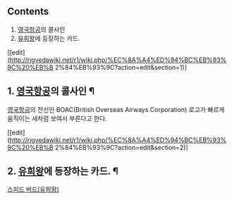 ## Contents

    

1. [영국항공](%EC%98%81%EA%B5%AD%ED%95%AD%EA%B3%B5.md)의 콜사인 
2. [유희왕](%EC%9C%A0%ED%9D%AC%EC%99%95.md)에 등장하는 카드. 

[[edit](http://rigvedawiki.net/r1/wiki.php/%EC%8A%A4%ED%94%BC%EB%93%9C%20%EB%B
2%84%EB%93%9C?action=edit&section=1)]

## 1. [영국항공](%EC%98%81%EA%B5%AD%ED%95%AD%EA%B3%B5.md)의 콜사인 ¶

[영국항공](%EC%98%81%EA%B5%AD%ED%95%AD%EA%B3%B5.md)의 전신인 BOAC(British Overseas
Airways Corporation) 로고가 빠르게 움직이는 새처럼 보여서 부른다고 한다.

  

[[edit](http://rigvedawiki.net/r1/wiki.php/%EC%8A%A4%ED%94%BC%EB%93%9C%20%EB%B
2%84%EB%93%9C?action=edit&section=2)]

## 2. [유희왕](%EC%9C%A0%ED%9D%AC%EC%99%95.md)에 등장하는 카드. ¶

[스피드 버드(유희왕)](%EC%8A%A4%ED%94%BC%EB%93%9C%20%EB%B2%84%EB%93%9C%28%EC%9C%A0%ED%9D%AC%EC%99%95%29.md)

